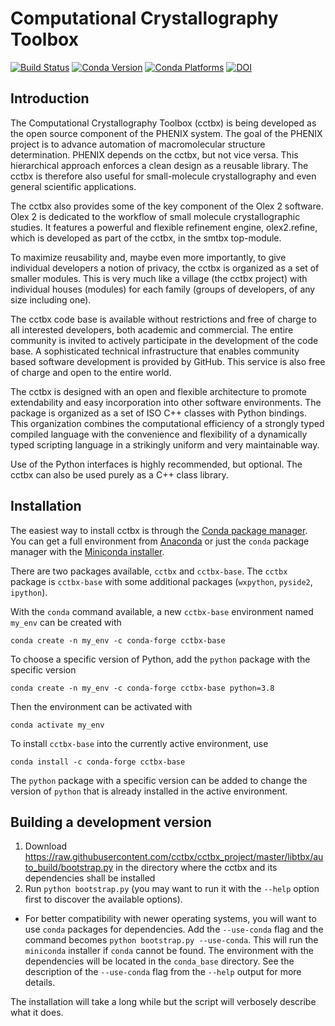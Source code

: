 # Computational Crystallography Toolbox
[![Build Status](https://dev.azure.com/cctbx/cctbx_project/_apis/build/status/Updates/Update%20build%20cache?branchName=master)](https://dev.azure.com/cctbx/cctbx_project/_build/latest?definitionId=8&branchName=master) [![Conda Version](https://img.shields.io/conda/vn/conda-forge/cctbx-base.svg)](https://anaconda.org/conda-forge/cctbx-base) [![Conda Platforms](https://anaconda.org/conda-forge/cctbx-base/badges/platforms.svg)](https://anaconda.org/conda-forge/cctbx-base) [![DOI](https://img.shields.io/badge/DOI-10.1107/S0021889801017824-blue.svg)](https://doi.org/10.1107/S0021889801017824)

## Introduction

The Computational Crystallography Toolbox (cctbx) is being developed as the open source component of the PHENIX system. The goal of the PHENIX project is to advance automation of macromolecular structure determination. PHENIX depends on the cctbx, but not vice versa. This hierarchical approach enforces a clean design as a reusable library. The cctbx is therefore also useful for small-molecule crystallography and even general scientific applications.

The cctbx also provides some of the key component of the Olex 2 software. Olex 2 is dedicated to the workflow of small molecule crystallographic studies. It features a powerful and flexible refinement engine, olex2.refine, which is developed as part of the cctbx,
in the smtbx top-module.

To maximize reusability and, maybe even more importantly, to give individual developers a notion of privacy, the cctbx is organized as a set of smaller modules. This is very much like a village (the cctbx project) with individual houses (modules) for each family (groups of developers, of any size including one).

The cctbx code base is available without restrictions and free of charge to all interested developers, both academic and commercial. The entire community is invited to actively participate in the development of the code base. A sophisticated technical infrastructure that enables community based software development is provided by GitHub. This service is also free of charge and open to the entire world.

The cctbx is designed with an open and flexible architecture to promote extendability and easy incorporation into other software environments. The package is organized as a set of ISO C++ classes with Python bindings. This organization combines the computational efficiency of a strongly typed compiled language with the convenience and flexibility of a dynamically typed scripting language in a strikingly uniform and very maintainable way.

Use of the Python interfaces is highly recommended, but optional. The cctbx can also be used purely as a C++ class library.

## Installation

The easiest way to install cctbx is through the [Conda package manager](https://docs.conda.io/en/latest/). You can get a full environment from [Anaconda](https://www.anaconda.com) or just the `conda` package manager with the [Miniconda installer](https://docs.conda.io/en/latest/miniconda.html).

There are two packages available, `cctbx` and `cctbx-base`. The `cctbx` package is `cctbx-base` with some additional packages (`wxpython`, `pyside2`, `ipython`).

With the `conda` command available, a new `cctbx-base` environment named `my_env` can be created with
```
conda create -n my_env -c conda-forge cctbx-base
```
To choose a specific version of Python, add the `python` package with the specific version
```
conda create -n my_env -c conda-forge cctbx-base python=3.8
```
Then the environment can be activated with
```
conda activate my_env
```

To install `cctbx-base` into the currently active environment, use
```
conda install -c conda-forge cctbx-base
```
The `python` package with a specific version can be added to change the version of `python` that is already installed in the active environment.

## Building a development version

1. Download https://raw.githubusercontent.com/cctbx/cctbx_project/master/libtbx/auto_build/bootstrap.py in the directory where the cctbx and its dependencies shall be installed
2. Run `python bootstrap.py` (you may want to run it with the `--help` option first to discover the available options).
  - For better compatibility with newer operating systems, you will want to use `conda` packages for dependencies. Add the `--use-conda` flag and the command becomes `python bootstrap.py --use-conda`. This will run the `miniconda` installer if `conda` cannot be found. The environment with the dependencies will be located in the `conda_base` directory. See the description of the `--use-conda` flag from the `--help` output for more details.

The installation will take a long while but the script will verbosely describe what it does.
